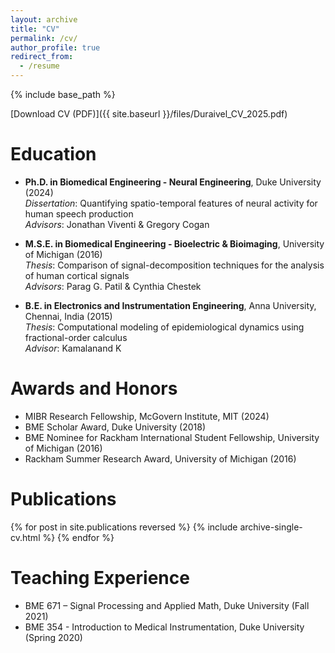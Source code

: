 ```yaml
---
layout: archive
title: "CV"
permalink: /cv/
author_profile: true
redirect_from:
  - /resume
---
```


{% include base_path %}

[Download CV (PDF)]({{ site.baseurl }}/files/Duraivel_CV_2025.pdf)

Education
=========
* **Ph.D. in Biomedical Engineering - Neural Engineering**, Duke University (2024)  
  *Dissertation*: Quantifying spatio-temporal features of neural activity for human speech production  
  *Advisors*: Jonathan Viventi & Gregory Cogan

* **M.S.E. in Biomedical Engineering - Bioelectric & Bioimaging**, University of Michigan (2016)  
  *Thesis*: Comparison of signal-decomposition techniques for the analysis of human cortical signals  
  *Advisors*: Parag G. Patil & Cynthia Chestek

* **B.E. in Electronics and Instrumentation Engineering**, Anna University, Chennai, India (2015)  
  *Thesis*: Computational modeling of epidemiological dynamics using fractional-order calculus  
  *Advisor*: Kamalanand K


Awards and Honors
==================
* MIBR Research Fellowship, McGovern Institute, MIT (2024)
* BME Scholar Award, Duke University (2018)
* BME Nominee for Rackham International Student Fellowship, University of Michigan (2016)
* Rackham Summer Research Award, University of Michigan (2016)

Publications
============
{% for post in site.publications reversed %}
  {% include archive-single-cv.html %}
{% endfor %}

Teaching Experience
===================
  * BME 671 – Signal Processing and Applied Math, Duke University (Fall 2021)
  * BME 354 - Introduction to Medical Instrumentation, Duke University (Spring 2020)
 
